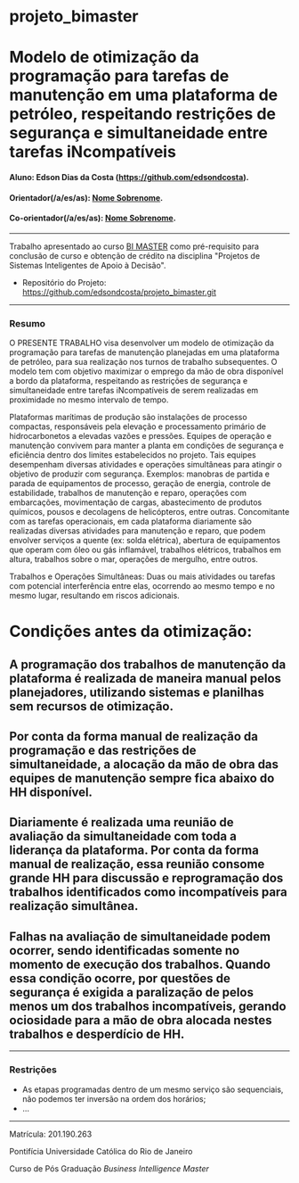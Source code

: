 # projeto_bimaster
# Modelo de otimização da programação para tarefas de manutenção em uma plataforma de petróleo, respeitando restrições de segurança e simultaneidade entre tarefas iNcompatíveis 

#### Aluno: Edson Dias da Costa (https://github.com/edsondcosta).

#### Orientador(/a/es/as): [Nome Sobrenome](https://github.com/link_do_github).
#### Co-orientador(/a/es/as): [Nome Sobrenome](https://github.com/link_do_github). <!-- caso não aplicável, remover esta linha -->

---

Trabalho apresentado ao curso [BI MASTER](https://ica.puc-rio.ai/bi-master) como pré-requisito para conclusão de curso e obtenção de crédito na disciplina "Projetos de Sistemas Inteligentes de Apoio à Decisão".

- Repositório do Projeto: https://github.com/edsondcosta/projeto_bimaster.git
---

### Resumo

O PRESENTE TRABALHO visa desenvolver um modelo de otimização da programação para tarefas de manutenção planejadas em uma plataforma de petróleo, 
para sua realização nos turnos de trabalho subsequentes. O modelo tem com objetivo maximizar o emprego da mão de obra disponível a bordo da plataforma, 
respeitando as restrições de segurança e simultaneidade entre tarefas iNcompatíveis de serem realizadas em proximidade no mesmo intervalo de tempo.

Plataformas marítimas de produção são instalações de processo compactas, responsáveis pela elevação e processamento primário de hidrocarbonetos 
a elevadas vazões e pressões. 
Equipes de operação e manutenção convivem para manter a planta em condições de segurança e eficiência dentro dos limites estabelecidos no projeto. 
Tais equipes desempenham diversas atividades e operações simultâneas para atingir o objetivo de produzir com segurança. Exemplos: manobras de partida 
e parada de equipamentos de processo, geração de energia, controle de estabilidade, trabalhos de manutenção e reparo, operações com embarcações, 
movimentação de cargas, abastecimento de produtos químicos, pousos e decolagens de helicópteros, entre outras. 
Concomitante com as tarefas operacionais, em cada plataforma diariamente são realizadas diversas atividades para manutenção e reparo, que podem envolver 
serviços a quente (ex: solda elétrica), abertura de equipamentos que operam com óleo ou gás inflamável, trabalhos elétricos, trabalhos em altura, 
trabalhos sobre o mar, operações de mergulho, entre outros.

Trabalhos e Operações Simultâneas: Duas ou mais atividades ou tarefas com potencial interferência entre elas, ocorrendo ao mesmo tempo e no mesmo lugar, 
resultando em riscos adicionais.

# Condições antes da otimização:
   ## A programação dos trabalhos de manutenção da plataforma é realizada de maneira manual pelos planejadores, utilizando sistemas e planilhas sem recursos de otimização. 
   ## Por conta da forma manual de realização da programação e das restrições de simultaneidade, a alocação da mão de obra das equipes de manutenção sempre fica abaixo do HH disponível.
   ## Diariamente é realizada uma reunião de avaliação da simultaneidade com toda a liderança da plataforma. Por conta da forma manual de realização, essa reunião consome grande HH para discussão e reprogramação dos trabalhos identificados como incompatíveis para realização simultânea.
   ## Falhas na avaliação de simultaneidade podem ocorrer, sendo identificadas somente no momento de execução dos trabalhos. Quando essa condição ocorre, por questões de segurança é exigida a paralização de pelos menos um dos trabalhos incompatíveis, gerando ociosidade para a mão de obra alocada nestes trabalhos e desperdício de HH.


---
### Restrições

- As etapas programadas dentro de um mesmo serviço são sequenciais, não podemos ter inversão na ordem dos horários;
- ...

---
Matrícula: 201.190.263

Pontifícia Universidade Católica do Rio de Janeiro

Curso de Pós Graduação *Business Intelligence Master*
